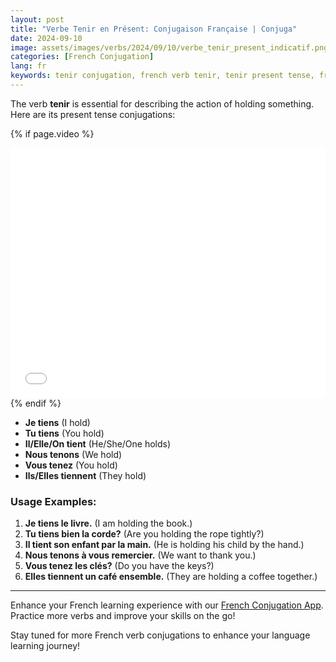 ```yaml
---
layout: post
title: "Verbe Tenir en Présent: Conjugaison Française | Conjuga"
date: 2024-09-10
image: assets/images/verbs/2024/09/10/verbe_tenir_present_indicatif.png
categories: [French Conjugation]
lang: fr
keywords: tenir conjugation, french verb tenir, tenir present tense, french conjugation, learn french
---
```


The verb **tenir** is essential for describing the action of holding something. Here are its present tense conjugations:

<!-- Video Embed Section -->
{% if page.video %}
<div class="video-embed">
  <iframe width="100%" height="400" src="{{ page.video | escape }}" frameborder="0" allowfullscreen></iframe>
</div>
{% endif %}

- **Je tiens** (I hold)
- **Tu tiens** (You hold)
- **Il/Elle/On tient** (He/She/One holds)
- **Nous tenons** (We hold)
- **Vous tenez** (You hold)
- **Ils/Elles tiennent** (They hold)

### Usage Examples:

1. **Je tiens le livre.** (I am holding the book.)
2. **Tu tiens bien la corde?** (Are you holding the rope tightly?)
3. **Il tient son enfant par la main.** (He is holding his child by the hand.)
4. **Nous tenons à vous remercier.** (We want to thank you.)
5. **Vous tenez les clés?** (Do you have the keys?)
6. **Elles tiennent un café ensemble.** (They are holding a coffee together.)

---

Enhance your French learning experience with our [French Conjugation App]({{site.appStore.url}}). Practice more verbs and improve your skills on the go!

Stay tuned for more French verb conjugations to enhance your language learning journey!